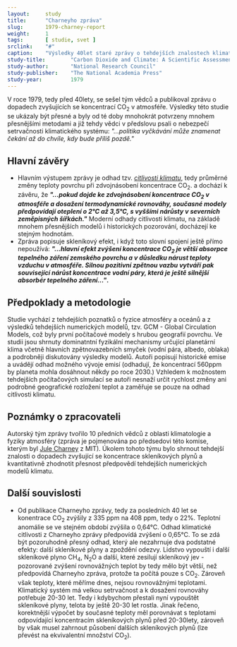 ```yaml
---
layout:     study
title:      "Charneyho zpráva"
slug:       1979-charney-report
weight:     1
tags:       [ studie, svet ]
srclink:    "#"
caption:    "Výsledky 40let staré zprávy o tehdejších znalostech klimatu"
study-title:        "Carbon Dioxide and Climate: A Scientific Assessment"
study-author:       "National Research Council"
study-publisher:    "The National Academia Press"
study-year:         1979
---
```


V roce 1979, tedy před 40lety, se sešel tým vědců a publikoval zprávu o dopadech zvyšujících se koncentrací CO<sub>2</sub> v atmosféře. Výsledky této studie se ukázaly být přesné a byly od té doby mnohokrát potvrzeny mnohem přesnějšími metodami a již tehdy vědci v předslovu psali o nebezpečí setrvačnosti klimatického systému: *"...politika vyčkávání může znamenat čekání až do chvíle, kdy bude příliš pozdě."*  

## Hlavní závěry

* Hlavním výstupem zprávy je odhad tzv. [*citlivosti klimatu*](https://en.wikipedia.org/wiki/Climate_sensitivity), tedy průměrné změny teploty povrchu při zdvojnásobení koncentrace CO<sub>2</sub>.  a dochází k závěru, že __*"...pokud dojde ke zdvojnásobení koncentrace CO<sub>2</sub> v atmosféře a dosažení termodynamické rovnováhy, současné modely předpovídají oteplení o 2°C až 3,5°C, s vyššími nárůsty v severních zeměpisných šířkách."*__ Moderní odhady citlivosti klimatu, na základě mnohem přesnějších modelů i historických pozorování, docházejí ke stejným hodnotám. 
* Zpráva popisuje skleníkový efekt, i když toto slovní spojení ještě přímo nepoužívá: __*"...hlavní efekt zvýšení koncentrace CO<sub>2</sub> je větší absorpce tepelného záření zemského povrchu a v důsledku nárust teploty vzduchu v atmosféře. Silnou pozitivní zpětnou vazbu vytváří pak související nárůst koncentrace vodní páry, která je ještě silnější absorbér tepelného záření..."*.__

## Předpoklady a metodologie

Studie vychází z tehdejších poznatků o fyzice atmosféry a oceánů a z výsledků tehdejších numerických modelů, tzv. GCM -  Global Circulation Models, což byly první počítačové modely s hrubou geografií povrchu. Ve studii jsou shrnuty dominatntní fyzikální mechanismy určující planetární klima včetně hlavních zpětnovazebních smyček (vodní pára, albedo, oblaka) a podrobněji diskutovány výsledky modelů. Autoři popisují historické emise a uvádějí odhad možného vývoje emisí (odhadují, že koncentrací 560ppm by planeta mohla dosáhnout někdy po roce 2030.) Vzhledem k možnostem tehdejších počítačových simulací se autoři nesnaží určit rychlost změny ani podrobné geografické rozložení teplot a zaměřuje se pouze na odhad citlivosti klimatu. 

## Poznámky o zpracovateli

Autorský tým zprávy tvořilo 10 předních vědců z oblasti klimatologie a fyziky atmosféry (zpráva je pojmenována po předsedovi této komise, kterým byl [Jule Charney](https://en.wikipedia.org/wiki/Jule_Gregory_Charney) z MIT). Úkolem tohoto týmu bylo shrnout tehdejší znalosti o dopadech zvyšující se koncentrace skleníkových plynů a kvantitativně zhodnotit přesnost předpovědí tehdejších numerických modelů klimatu.

## Další souvislosti

* Od publikace Charneyho zprávy, tedy za posledních 40 let se konentrace CO<sub>2</sub> zvýšily z 335 ppm na 408 ppm, tedy o 22%. Teplotní anomálie se ve stejném období zvýšila o 0,64°C. Odhad klimatické citlivosti z Charneyho zprávy předpovídá zvýšení o 0,65°C. To se zdá být pozoruhodně přesný odhad, který ale nezahrnuje dva podstatné efekty: další skleníkové plyny a zpoždění odezvy. Lidstvo vypouští i další skleníkové plyno CH<sub>4</sub>, N<sub>2</sub>O a další, které zesilují skleníkový jev - pozorované zvýšení rovnovážných teplot by tedy mělo být větší, než předpovídá Charneyho zpráva, protože ta počítá pouze s CO<sub>2</sub>. Zároveň však teploty, které měříme dnes, nejsou rovnovážnými teplotami. Klimatický systém má velkou setrvačnost a k dosažení rovnováhy potřebuje 20-30 let. Tedy i kdybychom přestali nyní vypouštět skleníkové plyny, telota by ještě 20-30 let rostla. Jinak řečeno, korektnější výpočet by současné teploty měl porovnávat s teplotami odpovídající koncentracím skleníkových plynů před 20-30lety, zároveň by však musel zahrnout působení dalších skleníkových plynů  (lze převést na ekvivalentní množství CO<sub>2</sub>). 
